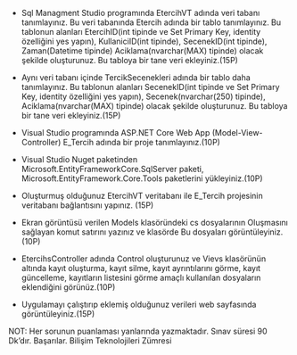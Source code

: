 * Sql Managment Studio programında EtercihVT adında veri tabanı tanımlayınız. Bu veri tabanında Etercih adında bir tablo tanımlayınız.
Bu tablonun alanları EtercihID(int tipinde ve Set Primary Key, identity özelliğini yes yapın), KullaniciID(int tipinde), SecenekID(int tipinde), Zaman(Datetime tipinde) Aciklama(nvarchar(MAX) tipinde) olacak şekilde oluşturunuz. Bu  tabloya bir tane veri ekleyiniz.(15P)

* Aynı veri tabanı içinde TercikSecenekleri adında bir tablo daha tanımlayınız. Bu tablonun alanları SecenekID(int tipinde ve Set Primary Key, identity özelliğini yes yapın), Secenek(nvarchar(250) tipinde), Aciklama(nvarchar(MAX) tipinde) olacak şekilde oluşturunuz. Bu  tabloya bir tane veri ekleyiniz.(15P)
  
* Visual Studio programında ASP.NET Core Web App (Model-View-Controller) E_Tercih adında bir proje tanımlayınız.(10P)
  
* Visual Studio Nuget paketinden Microsoft.EntityFrameworkCore.SqlServer paketi, Microsoft.EntityFramework.Core.Tools paketlerini yükleyiniz.(10P)
  
* Oluşturmuş olduğunuz EtercihVT veritabanı ile E_Tercih projesinin veritabanı bağlantısını yapınız. (15P)
  
* Ekran görüntüsü verilen Models klasöründeki cs dosyalarının Oluşmasını sağlayan komut satırını yazınız ve klasörde Bu dosyaları görüntüleyiniz.(10P)
  
* EtercihsController adında Control oluşturunuz ve Vievs klasörünün altında kayıt oluşturma, kayıt silme, kayıt ayrıntılarını görme, kayıt güncelleme, kayıtların listesini görme amaçlı kullanılan dosyaların eklendiğini görünüz.(10P)
  
* Uygulamayı çalıştırıp eklemiş olduğunuz verileri web sayfasında görüntüleyiniz.(15P)
  
NOT: Her sorunun puanlaması yanlarında yazmaktadır. Sınav süresi 90 Dk’dır. Başarılar. Bilişim Teknolojileri Zümresi
